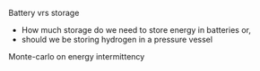 

Battery vrs storage
- How much storage do we need to store energy in batteries or,
- should we be storing hydrogen in a pressure vessel

Monte-carlo on energy intermittency
